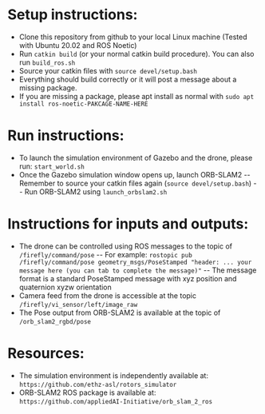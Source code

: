 # Setup instructions:
- Clone this repository from github to your local Linux machine (Tested with Ubuntu 20.02 and ROS Noetic)
- Run `catkin build` (or your normal catkin build procedure). You can also run `build_ros.sh`
- Source your catkin files with `source devel/setup.bash`
- Everything should build correctly or it will post a message about a missing package.
- If you are missing a package, please apt install as normal with `sudo apt install ros-noetic-PAKCAGE-NAME-HERE`


# Run instructions:
- To launch the simulation environment of Gazebo and the drone, please run: `start_world.sh`
- Once the Gazebo simulation window opens up, launch ORB-SLAM2
-- Remember to source your catkin files again (`source devel/setup.bash`)
-- Run ORB-SLAM2 using `launch_orbslam2.sh`


# Instructions for inputs and outputs:
- The drone can be controlled using ROS messages to the topic of `/firefly/command/pose`
-- For example: `rostopic pub /firefly/command/pose geometry_msgs/PoseStamped "header: ... your message here (you can tab to complete the message)"`
-- The message format is a standard PoseStamped message with xyz position and quaternion xyzw orientation
- Camera feed from the drone is accessible at the topic `/firefly/vi_sensor/left/image_raw`
- The Pose output from ORB-SLAM2 is available at the topic of `/orb_slam2_rgbd/pose`


# Resources:
- The simulation environment is independently available at: `https://github.com/ethz-asl/rotors_simulator`
- ORB-SLAM2 ROS package is available at: `https://github.com/appliedAI-Initiative/orb_slam_2_ros`
